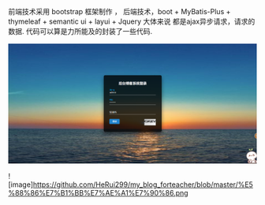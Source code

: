 前端技术采用 bootstrap 框架制作 ， 后端技术，boot + MyBatis-Plus + thymeleaf + semantic ui + layui + Jquery  大体来说 都是ajax异步请求，请求的数据. 代码可以算是力所能及的封装了一些代码.

![image](https://github.com/HeRui299/my_blog_forteacher/blob/master/1.png)

![image]https://github.com/HeRui299/my_blog_forteacher/blob/master/%E5%88%86%E7%B1%BB%E7%AE%A1%E7%90%86.png
